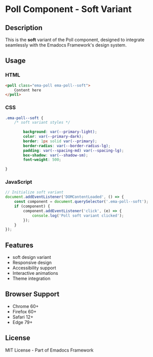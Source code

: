 # Poll Component - Soft Variant

## Description
This is the **soft** variant of the Poll component, designed to integrate seamlessly with the Emadocs Framework's design system.

## Usage

### HTML
```html
<poll class="ema-poll ema-poll--soft">
    Content here
</poll>
```

### CSS
```css
.ema-poll--soft {
    /* soft variant styles */
    
        background: var(--primary-light);
        color: var(--primary-dark);
        border: 1px solid var(--primary);
        border-radius: var(--border-radius-lg);
        padding: var(--spacing-md) var(--spacing-lg);
        box-shadow: var(--shadow-sm);
        font-weight: 500;
    
}
```

### JavaScript
```javascript
// Initialize soft variant
document.addEventListener('DOMContentLoaded', () => {
    const component = document.querySelector('.ema-poll--soft');
    if (component) {
        component.addEventListener('click', (e) => {
            console.log('Poll soft variant clicked');
        });
    }
});
```

## Features
- soft design variant
- Responsive design
- Accessibility support
- Interactive animations
- Theme integration

## Browser Support
- Chrome 60+
- Firefox 60+
- Safari 12+
- Edge 79+

## License
MIT License - Part of Emadocs Framework
